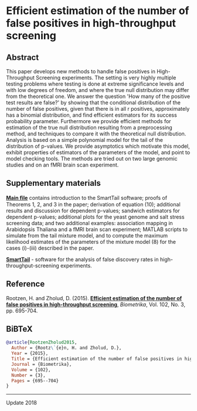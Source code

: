 # Efficient estimation of the number of false positives in high-throughput screening 

## Abstract
This paper develops new methods to handle false positives in High-Throughput Screening experiments. The setting is very highly multiple testing problems where testing is done at extreme significance levels and with low degrees of freedom, and where the true null distribution may differ from the theoretical one. We answer the question 'How many of the positive test results are false?' by showing that the conditional distribution of the number of false positives, given that there is in all r positives, approximately has a binomial distribution, and find efficient estimators for its success probability parameter. Furthermore we provide efficient methods for estimation of the true null distribution resulting from a preprocessing method, and techniques to compare it with the theoretical null distribution. Analysis is based on a simple polynomial model for the tail of the distribution of p-values. We provide asymptotics which motivate this model, exhibit properties of estimators of the parameters of the model, and point to model checking tools. The methods are tried out on two large genomic studies and on an fMRI brain scan experiment.

## Supplementary materials
[**Main ﬁle**](https://github.com/OGCJN/Tail-estimation-for-window-censored-processes/blob/master/Supplementary%20Materials/Supplementary%20materials.pdf) contains introduction to the SmartTail software; proofs of Theorems 1, 2, and 3 in the paper; derivation of equation (10); additional results and discussion for dependent p-values; sandwich estimators for dependent p-values; additional plots for the yeast genome and salt stress screening data; and two additional examples: association mapping in Arabidopsis Thaliana and a fMRI brain scan experiment; MATLAB scripts to simulate from the tail mixture model, and to compute the maximum likelihood estimates of the parameters of the mixture model (8) for the cases (i)-(iii) described in the paper.

[**SmartTail**](https://github.com/OGCJN/Tail-estimation-for-window-censored-processes/blob/master/Supplementary%20Materials) - software for the analysis of false discovery rates in high-throughput-screening experiments. 

## Reference
Rootzen, H. and Zholud, D. (2015). [**Efficient estimation of the number of false positives in high-throughput screening**](http://www.zholud.com/articles/Efficient-estimation-of-the-number-of-false-positives-in-high-throughput-screening.pdf), *Biometrika*, Vol. 102, No. 3, pp. 695-704.

## BiBTeX

``` BiBTeX
@article{RootzenZholud2015,
  Author = {Rootz\`{e}n, H. and Zholud, D.},
  Year = {2015},
  Title = {Efficient estimation of the number of false positives in high-throughput screening},
  Journal = {Biometrika},
  Volume = {102},
  Number = {3},
  Pages = {695--704}
}
```

---
Update 2018

